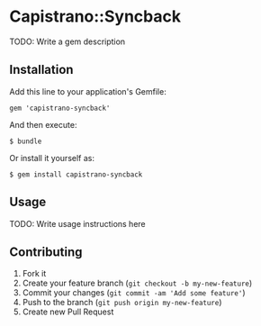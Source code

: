 # Capistrano::Syncback

TODO: Write a gem description

## Installation

Add this line to your application's Gemfile:

    gem 'capistrano-syncback'

And then execute:

    $ bundle

Or install it yourself as:

    $ gem install capistrano-syncback

## Usage

TODO: Write usage instructions here

## Contributing

1. Fork it
2. Create your feature branch (`git checkout -b my-new-feature`)
3. Commit your changes (`git commit -am 'Add some feature'`)
4. Push to the branch (`git push origin my-new-feature`)
5. Create new Pull Request
